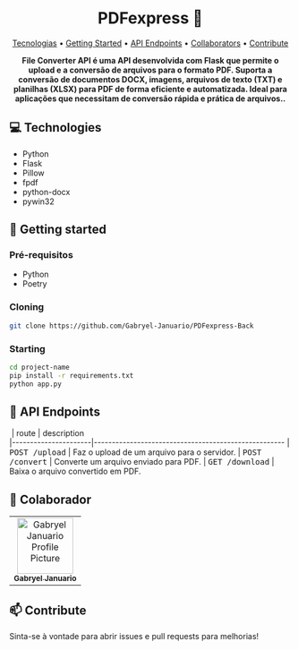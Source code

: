 <h1 align="center" style="font-weight: bold;">PDFexpress 📄</h1>

<p align="center">
 <a href="#tech">Tecnologias</a> • 
 <a href="#started">Getting Started</a> • 
  <a href="#routes">API Endpoints</a> •
 <a href="#colab">Collaborators</a> •
 <a href="#contribute">Contribute</a>
</p>

<p align="center">
    <b>File Converter API é uma API desenvolvida com Flask que permite o upload e a conversão de arquivos para o formato PDF. Suporta a conversão de documentos DOCX, imagens, arquivos de texto (TXT) e planilhas (XLSX) para PDF de forma eficiente e automatizada. Ideal para aplicações que necessitam de conversão rápida e prática de arquivos..</b>
</p>

<h2 id="technologies">💻 Technologies</h2>

- Python
- Flask
- Pillow
- fpdf
- python-docx
- pywin32

<h2 id="started">🚀 Getting started</h2>

<h3>Pré-requisitos</h3>

- Python
- Poetry

<h3>Cloning</h3>

```bash
git clone https://github.com/Gabryel-Januario/PDFexpress-Back
```


<h3>Starting</h3>

```bash
cd project-name
pip install -r requirements.txt
python app.py
```

<h2 id="routes">📍 API Endpoints</h2>

​
| route               | description                                          
|----------------------|-----------------------------------------------------
| <kbd>POST /upload</kbd>     | Faz o upload de um arquivo para o servidor.
| <kbd>POST /convert</kbd>     | Converte um arquivo enviado para PDF.
| <kbd>GET /download</kbd>     | Baixa o arquivo convertido em PDF.



<h2 id="colab">🤝 Colaborador</h2>

<table>
  <tr>
    <td align="center">
      <a href="#">
        <img src="https://avatars.githubusercontent.com/u/161720296?s=96&v=4" width="100px;" alt="Gabryel Januario Profile Picture"/><br>
        <sub>
          <b>Gabryel Januario</b>
        </sub>
      </a>
    </td>
  </tr>
</table>

<h2 id="contribute">📫 Contribute</h2>

Sinta-se à vontade para abrir issues e pull requests para melhorias!
